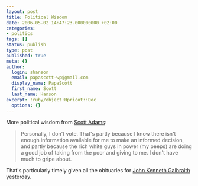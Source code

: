 ```yaml
---
layout: post
title: Political Wisdom
date: 2006-05-02 14:47:23.000000000 +02:00
categories:
- politics
tags: []
status: publish
type: post
published: true
meta: {}
author:
  login: shanson
  email: papascott-wp@gmail.com
  display_name: PapaScott
  first_name: Scott
  last_name: Hanson
excerpt: !ruby/object:Hpricot::Doc
  options: {}
---
```

<p>More political wisdom from <a href="http://dilbertblog.typepad.com/the_dilbert_blog/2006/05/income_gap.html" title="The Dilbert Blog: Income Gap">Scott Adams</a>:</p>
<blockquote><p>Personally, I don't vote. That's partly because I know there isn't enough information available for me to make an informed decision, and partly because the rich white guys in power (my peeps) are doing a good job of taking from the poor and giving to me. I don't have much to gripe about.</p>
</blockquote>
<p>That's particularly timely given all the obituaries for <a href="http://news.google.com/news?hl=en&ned=us&q=John+Kenneth+Galbraith&btnG=Search+News" title="John Kenneth Galbraith - Google News">John Kenneth Galbraith</a> yesterday.</p>
